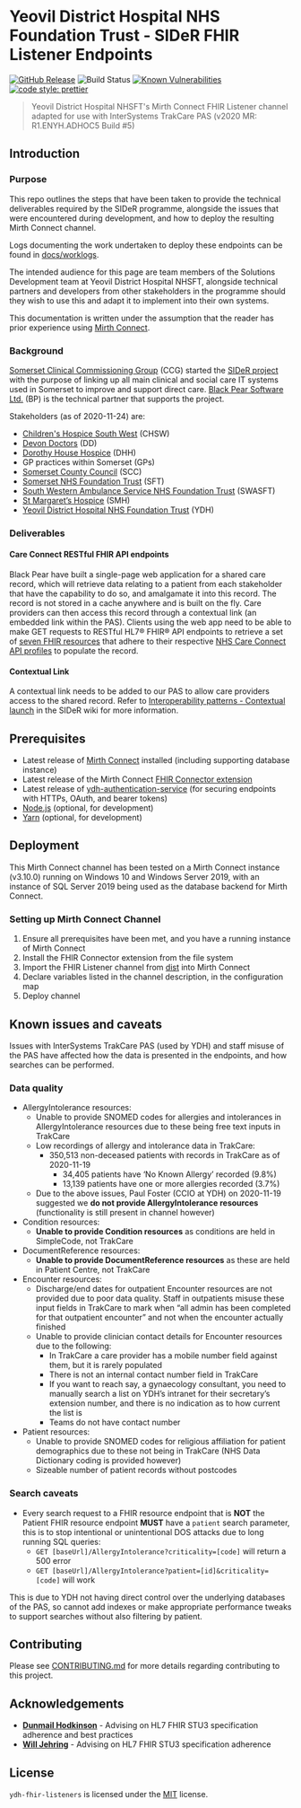# Yeovil District Hospital NHS Foundation Trust - SIDeR FHIR Listener Endpoints

[![GitHub Release](https://img.shields.io/github/release/Fdawgs/ydh-fhir-listeners.svg)](https://github.com/Fdawgs/ydh-fhir-listeners/releases/latest/) ![Build Status](https://github.com/Fdawgs/ydh-fhir-listeners/workflows/CI/badge.svg?branch=master) [![Known Vulnerabilities](https://snyk.io/test/github/Fdawgs/ydh-fhir-listeners/badge.svg)](https://snyk.io/test/github/Fdawgs/ydh-fhir-listeners) [![code style: prettier](https://img.shields.io/badge/code_style-prettier-ff69b4.svg?style=flat-square)](https://github.com/prettier/prettier)

> Yeovil District Hospital NHSFT's Mirth Connect FHIR Listener channel adapted for use with InterSystems TrakCare PAS (v2020 MR: R1.ENYH.ADHOC5 Build #5)

## Introduction

### Purpose

This repo outlines the steps that have been taken to provide the technical deliverables required by the SIDeR programme, alongside the issues that were encountered during development, and how to deploy the resulting Mirth Connect channel.

Logs documenting the work undertaken to deploy these endpoints can be found in [docs/worklogs](https://github.com/Fdawgs/ydh-fhir-listeners/tree/master/docs/worklogs).

The intended audience for this page are team members of the Solutions Development team at Yeovil District Hospital NHSFT, alongside technical partners and developers from other stakeholders in the programme should they wish to use this and adapt it to implement into their own systems.

This documentation is written under the assumption that the reader has prior experience using [Mirth Connect](https://github.com/nextgenhealthcare/connect).

### Background

[Somerset Clinical Commissioning Group](https://www.somersetccg.nhs.uk/#) (CCG) started the [SIDeR project](https://www.somersetccg.nhs.uk/your-health/sharing-your-information/sider/) with the purpose of linking up all main clinical and social care IT systems used in Somerset to improve and support direct care. [Black Pear Software Ltd.](https://www.blackpear.com/) (BP) is the technical partner that supports the project.

Stakeholders (as of 2020-11-24) are:

-   [Children's Hospice South West](https://www.chsw.org.uk/) (CHSW)
-   [Devon Doctors](https://www.devondoctors.co.uk/) (DD)
-   [Dorothy House Hospice](https://www.dorothyhouse.org.uk/) (DHH)
-   GP practices within Somerset (GPs)
-   [Somerset County Council](https://www.somerset.gov.uk/) (SCC)
-   [Somerset NHS Foundation Trust](https://www.somersetft.nhs.uk/) (SFT)
-   [South Western Ambulance Service NHS Foundation Trust](https://www.swast.nhs.uk/) (SWASFT)
-   [St Margaret’s Hospice](https://www.somerset-hospice.org.uk/) (SMH)
-   [Yeovil District Hospital NHS Foundation Trust](https://yeovilhospital.co.uk/) (YDH)

### Deliverables

#### Care Connect RESTful FHIR API endpoints

Black Pear have built a single-page web application for a shared care record, which will retrieve data relating to a patient from each stakeholder that have the capability to do so, and amalgamate it into this record. The record is not stored in a cache anywhere and is built on the fly.
Care providers can then access this record through a contextual link (an embedded link within the PAS).
Clients using the web app need to be able to make GET requests to RESTful HL7® FHIR® API endpoints to retrieve a set of [seven FHIR resources](https://github.com/Fdawgs/ydh-fhir-listeners/blob/master/docs/worklogs/fhir_endpoints.md) that adhere to their respective [NHS Care Connect API profiles](https://nhsconnect.github.io/CareConnectAPI/) to populate the record.

#### Contextual Link

A contextual link needs to be added to our PAS to allow care providers access to the shared record. Refer to [Interoperability patterns - Contextual launch](https://github.com/Somerset-SIDeR-Programme/SIDeR-interop-patterns/wiki/contextual-launch) in the SIDeR wiki for more information.

## Prerequisites

-   Latest release of [Mirth Connect](https://github.com/nextgenhealthcare/connect) installed (including supporting database instance)
-   Latest release of the Mirth Connect [FHIR Connector extension](http://downloads.mirthcorp.com/fhir/3.10.0/fhir-3.10.0.b1356.zip)
-   Latest release of [ydh-authentication-service](https://github.com/Fdawgs/ydh-authentication-service) (for securing endpoints with HTTPs, OAuth, and bearer tokens)
-   [Node.js](https://nodejs.org/en/) (optional, for development)
-   [Yarn](https://yarnpkg.com) (optional, for development)

## Deployment

This Mirth Connect channel has been tested on a Mirth Connect instance (v3.10.0) running on Windows 10 and Windows Server 2019, with an instance of SQL Server 2019 being used as the database backend for Mirth Connect.

### Setting up Mirth Connect Channel

1. Ensure all prerequisites have been met, and you have a running instance of Mirth Connect
2. Install the FHIR Connector extension from the file system
3. Import the FHIR Listener channel from [dist](https://github.com/Fdawgs/ydh-fhir-listeners/tree/master/dist) into Mirth Connect
4. Declare variables listed in the channel description, in the configuration map
5. Deploy channel

## Known issues and caveats

Issues with InterSystems TrakCare PAS (used by YDH) and staff misuse of the PAS have affected how the data is presented in the endpoints, and how searches can be performed.

### Data quality

-   AllergyIntolerance resources:
    -   Unable to provide SNOMED codes for allergies and intolerances in AllergyIntolerance resources due to these being free text inputs in TrakCare
    -   Low recordings of allergy and intolerance data in TrakCare:
        -   350,513 non-deceased patients with records in TrakCare as of 2020-11-19
            -   34,405 patients have ‘No Known Allergy’ recorded (9.8%)
            -   13,139 patients have one or more allergies recorded (3.7%)
    -   Due to the above issues, Paul Foster (CCIO at YDH) on 2020-11-19 suggested we **do not provide AllergyIntolerance resources** (functionality is still present in channel however)
-   Condition resources:
    -   **Unable to provide Condition resources** as conditions are held in SimpleCode, not TrakCare
-   DocumentReference resources:
    -   **Unable to provide DocumentReference resources** as these are held in Patient Centre, not TrakCare
-   Encounter resources:
    -   Discharge/end dates for outpatient Encounter resources are not provided due to poor data quality. Staff in outpatients misuse these input fields in TrakCare to mark when “all admin has been completed for that outpatient encounter” and not when the encounter actually finished
    -   Unable to provide clinician contact details for Encounter resources due to the following:
        -   In TrakCare a care provider has a mobile number field against them, but it is rarely populated
        -   There is not an internal contact number field in TrakCare
        -   If you want to reach say, a gynaecology consultant, you need to manually search a list on YDH’s intranet for their secretary’s extension number, and there is no indication as to how current the list is
        -   Teams do not have contact number
-   Patient resources:
    -   Unable to provide SNOMED codes for religious affiliation for patient demographics due to these not being in TrakCare (NHS Data Dictionary coding is provided however)
    -   Sizeable number of patient records without postcodes

### Search caveats

-   Every search request to a FHIR resource endpoint that is **NOT** the Patient FHIR resource endpoint **MUST** have a `patient` search parameter, this is to stop intentional or unintentional DOS attacks due to long running SQL queries:
    -   `GET [baseUrl]/AllergyIntolerance?criticality=[code]` will return a 500 error
    -   `GET [baseUrl]/AllergyIntolerance?patient=[id]&criticality=[code]` will work

This is due to YDH not having direct control over the underlying databases of the PAS, so cannot add indexes or make appropriate performance tweaks to support searches without also filtering by patient.

## Contributing

Please see [CONTRIBUTING.md](https://github.com/Fdawgs/ydh-fhir-listeners/blob/master/CONTRIBUTING.md) for more details regarding contributing to this project.

## Acknowledgements

-   [**Dunmail Hodkinson**](https://github.com/Dunmail) - Advising on HL7 FHIR STU3 specification adherence and best practices
-   [**Will Jehring**](https://github.com/wjehring) - Advising on HL7 FHIR STU3 specification adherence

## License

`ydh-fhir-listeners` is licensed under the [MIT](https://github.com/Fdawgs/ydh-fhir-listeners/blob/master/LICENSE) license.
